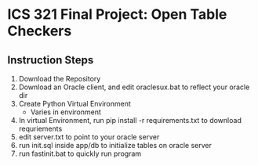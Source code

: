 # ICS 321 Final Project: Open Table Checkers

## Instruction Steps

1. Download the Repository
1. Download an Oracle client, and edit oraclesux.bat to reflect your oracle dir
1. Create Python Virtual Environment
    * Varies in environment
1. In virtual Environment, run pip install -r requirements.txt to download requriements
1. edit server.txt to point to your oracle server
1. run init.sql inside app/db to initialize tables on oracle server
1. run fastinit.bat to quickly run program

